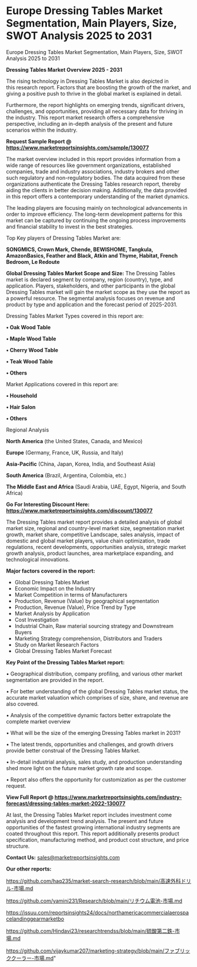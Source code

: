 # Europe Dressing Tables Market Segmentation, Main Players, Size, SWOT Analysis 2025 to 2031
Europe Dressing Tables Market Segmentation, Main Players, Size, SWOT Analysis 2025 to 2031

<Strong> Dressing Tables Market Overview 2025 - 2031</strong>

The rising technology in Dressing Tables Market is also depicted in this research report. Factors that are boosting the growth of the market, and giving a positive push to thrive in the global market is explained in detail.

Furthermore, the report highlights on emerging trends, significant drivers, challenges, and opportunities, providing all necessary data for thriving in the industry. This report market research offers a comprehensive perspective, including an in-depth analysis of the present and future scenarios within the industry.

<strong>Request Sample Report @ <a href=https://www.marketreportsinsights.com/sample/130077>https://www.marketreportsinsights.com/sample/130077</a></strong>

The market overview included in this report provides information from a wide range of resources like government organizations, established companies, trade and industry associations, industry brokers and other such regulatory and non-regulatory bodies. The data acquired from these organizations authenticate the Dressing Tables research report, thereby aiding the clients in better decision making. Additionally, the data provided in this report offers a contemporary understanding of the market dynamics.

The leading players are focusing mainly on technological advancements in order to improve efficiency. The long-term development patterns for this market can be captured by continuing the ongoing process improvements and financial stability to invest in the best strategies.

Top Key players of Dressing Tables Market are:

<strong>SONGMICS, Crown Mark, Chende, BEWISHOME, Tangkula, AmazonBasics, Feather and Black, Atkin and Thyme, Habitat, French Bedroom, Le Redoute</strong>

<strong><b>Global Dressing Tables Market Scope and Size:</b></strong>
The Dressing Tables market is declared segment by company, region (country), type, and application. Players, stakeholders, and other participants in the global Dressing Tables market will gain the market scope as they use the report as a powerful resource. The segmental analysis focuses on revenue and product by type and application and the forecast period of 2025-2031.

Dressing Tables Market Types covered in this report are:

<strong>• Oak Wood Table

• Maple Wood Table

• Cherry Wood Table

• Teak Wood Table

• Others</strong>

Market Applications covered in this report are:

<strong>• Household

• Hair Salon

• Others</strong> 

Regional Analysis

<strong>North America</strong> (the United States, Canada, and Mexico)

<strong>Europe</strong> (Germany, France, UK, Russia, and Italy)

<strong>Asia-Pacific</strong> (China, Japan, Korea, India, and Southeast Asia)

<strong>South America</strong> (Brazil, Argentina, Colombia, etc.)

<strong>The Middle East and Africa</strong> (Saudi Arabia, UAE, Egypt, Nigeria, and South Africa)

<strong>Go For Interesting Discount Here: <a href=https://www.marketreportsinsights.com/discount/130077>https://www.marketreportsinsights.com/discount/130077</a></strong>

The Dressing Tables market report provides a detailed analysis of global market size, regional and country-level market size, segmentation market growth, market share, competitive Landscape, sales analysis, impact of domestic and global market players, value chain optimization, trade regulations, recent developments, opportunities analysis, strategic market growth analysis, product launches, area marketplace expanding, and technological innovations.

<strong><b>Major factors covered in the report:</b></strong>
<ul>
  <li>Global Dressing Tables Market </li>
  <li>Economic Impact on the Industry</li>
  <li>Market Competition in terms of Manufacturers</li>
  <li>Production, Revenue (Value) by geographical segmentation</li>
  <li>Production, Revenue (Value), Price Trend by Type</li>
  <li>Market Analysis by Application</li>
  <li>Cost Investigation</li>
  <li>Industrial Chain, Raw material sourcing strategy and Downstream Buyers</li>
  <li>Marketing Strategy comprehension, Distributors and Traders</li>
  <li>Study on Market Research Factors</li>
  <li>Global Dressing Tables Market Forecast</li>
</ul>

<strong><b>Key Point of the Dressing Tables Market report:</b></strong>

• Geographical distribution, company profiling, and various other market segmentation are provided in the report.

• For better understanding of the global Dressing Tables market status, the accurate market valuation which comprises of size, share, and revenue are also covered.

• Analysis of the competitive dynamic factors better extrapolate the complete market overview

• What will be the size of the emerging Dressing Tables market in 2031?

• The latest trends, opportunities and challenges, and growth drivers provide better construal of the Dressing Tables Market.

• In-detail industrial analysis, sales study, and production understanding shed more light on the future market growth rate and scope.

• Report also offers the opportunity for customization as per the customer request.

<strong><b>View Full Report @ <a href=https://www.marketreportsinsights.com/industry-forecast/dressing-tables-market-2022-130077>https://www.marketreportsinsights.com/industry-forecast/dressing-tables-market-2022-130077</a></b></strong>


At last, the Dressing Tables Market report includes investment come analysis and development trend analysis. The present and future opportunities of the fastest growing international industry segments are coated throughout this report. This report additionally presents product specification, manufacturing method, and product cost structure, and price structure.

<strong>Contact Us:</strong>
sales@marketreportsinsights.com

<strong>Our other reports:</strong>

<a href=https://github.com/haq235/market-search-research/blob/main/高速外科ドリル-市場.md>https://github.com/haq235/market-search-research/blob/main/高速外科ドリル-市場.md</a>

<a href=https://github.com/yamini231/Research/blob/main/リチウム電池-市場.md>https://github.com/yamini231/Research/blob/main/リチウム電池-市場.md</a>

<a href=https://issuu.com/reportsinsights24/docs/northamericacommercialaerospacelandinggearmarketbo>https://issuu.com/reportsinsights24/docs/northamericacommercialaerospacelandinggearmarketbo</a>

<a href=https://github.com/Hindavi23/researchtrendss/blob/main/硫酸第二鉄-市場.md>https://github.com/Hindavi23/researchtrendss/blob/main/硫酸第二鉄-市場.md</a>

<a href=https://github.com/vijaykumar207/marketing-strategy/blob/main/ファブリッククーラー-市場.md>https://github.com/vijaykumar207/marketing-strategy/blob/main/ファブリッククーラー-市場.md</a>"
